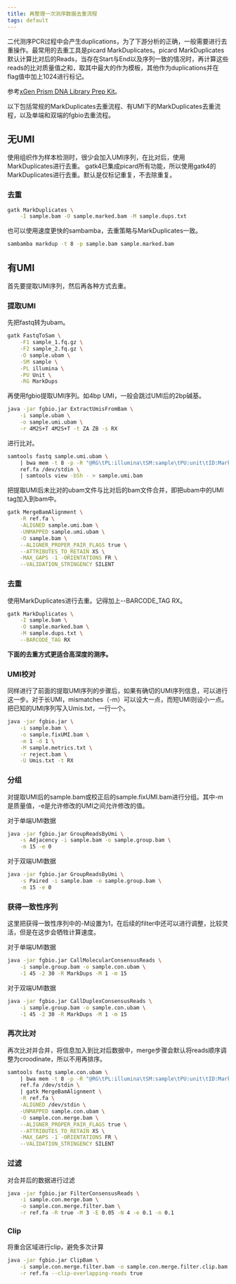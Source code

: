 ```yaml
---
title: 再整理一次测序数据去重流程
tags: default
---
```


二代测序PCR过程中会产生duplications，为了下游分析的正确，一般需要进行去重操作。最常用的去重工具是picard MarkDuplicates。picard MarkDuplicates默认计算比对后的Reads，当存在Start与End以及序列一致的情况时，再计算这些reads的比对质量值之和，取其中最大的作为模板，其他作为duplications并在flag值中加上1024进行标记。

参考[xGen Prism DNA Library Prep Kit](https://sfvideo.blob.core.windows.net/sitefinity/docs/default-source/user-guide-manual/xgen-prism-dna-library-prep-kit-processing-sequencing-data-with-umis.pdf)。


以下包括常规的MarkDuplicates去重流程、有UMI下的MarkDuplicates去重流程，以及单端和双端的fgbio去重流程。


## 无UMI

使用组织作为样本检测时，很少会加入UMI序列，在比对后，使用MarkDuplicates进行去重。
gatk4已集成picard所有功能，所以使用gatk4的MarkDuplicates进行去重。默认是仅标记重复，不去除重复。

###  去重
```bash
gatk MarkDuplicates \
	-I sample.bam -O sample.marked.bam -M sample.dups.txt
```

也可以使用速度更快的sambamba，去重策略与MarkDuplicates一致。
```bash
sambamba markdup -t 8 -p sample.bam sample.marked.bam
```



## 有UMI

首先要提取UMI序列，然后再各种方式去重。



### 提取UMI

先把fastq转为ubam。
```bash
gatk FastqToSam \
	-F1 sample_1.fq.gz \
	-F2 sample_2.fq.gz \
	-O sample.ubam \
	-SM sample \
	-PL illumina \
	-PU Unit \
	-RG MarkDups
```



再使用fgbio提取UMI序列。如4bp UMI，一般会跳过UMI后的2bp碱基。

```bash
java -jar fgbio.jar ExtractUmisFromBam \
	-i sample.ubam \
	-o sample.umi.ubam \
	-r 4M2S+T 4M2S+T -t ZA ZB -s RX
```



进行比对。

```bash
samtools fastq sample.umi.ubam \
	| bwa mem -t 8 -p -R "@RG\tPL:illumina\tSM:sample\tPU:unit\tID:MarkDups" \
	ref.fa /dev/stdin \
	| samtools view -bSh - > sample.umi.bam
```



把提取UMI后未比对的ubam文件与比对后的bam文件合并，即把ubam中的UMI tag加入到bam中。

```bash
gatk MergeBamAlignment \
	-R ref.fa \
	-ALIGNED sample.umi.bam \
	-UNMAPPED sample.umi.ubam \
	-O sample.bam \
	--ALIGNER_PROPER_PAIR_FLAGS true \
	--ATTRIBUTES_TO_RETAIN XS \
	-MAX_GAPS -1 -ORIENTATIONS FR \
	--VALIDATION_STRINGENCY SILENT
```



### 去重

使用MarkDuplicates进行去重。记得加上--BARCODE_TAG RX。
```bash
gatk MarkDuplicates \
	-I sample.bam \
	-O sample.marked.bam \
	-M sample.dups.txt \
	--BARCODE_TAG RX
```

**下面的去重方式更适合高深度的测序。**

### UMI校对

同样进行了前面的提取UMI序列的步骤后，如果有确切的UMI序列信息，可以进行这一步。对于长UMI，mismatches（-m）可以设大一点，而短UMI则设小一点。把已知的UMI序列写入Umis.txt，一行一个。
```bash
java -jar fgbio.jar \
	-i sample.bam \
	-o sample.fixUMI.bam \
	-m 1 -d 1 \
	-M sample.metrics.txt \
	-r reject.bam \
	-U Umis.txt -t RX
```

### 分组

对提取UMI后的sample.bam或校正后的sample.fixUMI.bam进行分组。其中-m是质量值，-e是允许修改的UMI之间允许修改的值。

对于单端UMI数据
```bash
java -jar fgbio.jar GroupReadsByUmi \
	-s Adjacency -i sample.bam -o sample.group.bam \
	-m 15 -e 0
```

对于双端UMI数据
```bash
java -jar fgbio.jar GroupReadsByUmi \
	-s Paired -i sample.bam -o sample.group.bam \
	-m 15 -e 0
```

### 获得一致性序列

这里把获得一致性序列中的-M设置为1，在后续的filter中还可以进行调整，比较灵活，但是在这步会牺牲计算速度。

对于单端UMI数据
```bash
java -jar fgbio.jar CallMolecularConsensusReads \
	-i sample.group.bam -o sample.con.ubam \
	-1 45 -2 30 -R MarkDups -M 1 -m 15
```

对于双端UMI数据
```bash
java -jar fgbio.jar CallDuplexConsensusReads \
	-i sample.group.bam -o sample.con.ubam \
	-1 45 -2 30 -R MarkDups -M 1 -m 15
```

### 再次比对

再次比对并合并，将信息加入到比对后数据中，merge步骤会默认将reads顺序调整为croodinate，所以不用再排序。
```bash
samtools fastq sample.con.ubam \
	| bwa mem -t 8 -p -R "@RG\tPL:illumina\tSM:sample\tPU:unit\tID:MarkDups" \
	ref.fa /dev/stdin \
	| gatk MergeBamAlignment \
	-R ref.fa \
	-ALIGNED /dev/stdin \
	-UNMAPPED sample.con.ubam \
	-O sample.con.merge.bam \
	--ALIGNER_PROPER_PAIR_FLAGS true \
	--ATTRIBUTES_TO_RETAIN XS \
	-MAX_GAPS -1 -ORIENTATIONS FR \
	--VALIDATION_STRINGENCY SILENT
```

### 过滤

对合并后的数据进行过滤
```bash
java -jar fgbio.jar FilterConsensusReads \
	-i sample.con.merge.bam \
	-o sample.con.merge.filter.bam \
	-r ref.fa -R true -M 3 -E 0.05 -N 4 -e 0.1 -n 0.1
```

### Clip

将重合区域进行clip，避免多次计算
```bash
java -jar fgbio.jar ClipBam \
	-i sample.con.merge.filter.bam -o sample.con.merge.filter.clip.bam \
	-r ref.fa --clip-overlapping-reads true
```
